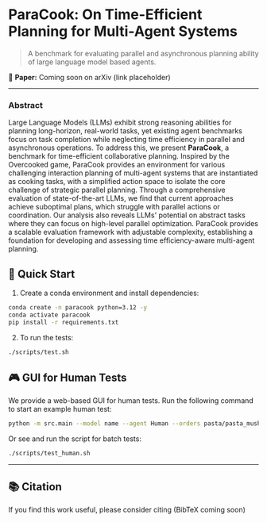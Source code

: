 # ParaCook: On Time-Efficient Planning for Multi-Agent Systems

> A benchmark for evaluating parallel and asynchronous planning ability of large language model based agents.

📌 **Paper:** Coming soon on arXiv (link placeholder)

---

### Abstract
Large Language Models (LLMs) exhibit strong reasoning abilities for planning long-horizon, real-world tasks, yet existing agent benchmarks focus on task completion while neglecting time efficiency in parallel and asynchronous operations. To address this, we present **ParaCook**, a benchmark for time-efficient collaborative planning. Inspired by the Overcooked game, ParaCook provides an environment for various challenging interaction planning of multi-agent systems that are instantiated as cooking tasks, with a simplified action space to isolate the core challenge of strategic parallel planning. Through a comprehensive evaluation of state-of-the-art LLMs, we find that current approaches achieve suboptimal plans, which struggle with parallel actions or coordination. Our analysis also reveals LLMs' potential on abstract tasks where they can focus on high-level parallel optimization. ParaCook provides a scalable evaluation framework with adjustable complexity, establishing a foundation for developing and assessing time efficiency-aware multi-agent planning.


## 🚀 Quick Start

1. Create a conda environment and install dependencies:

```bash
conda create -n paracook python=3.12 -y
conda activate paracook
pip install -r requirements.txt
```

2. To run the tests:

```bash
./scripts/test.sh
```

## 🎮 GUI for Human Tests

We provide a web-based GUI for human tests. 
Run the following command to start an example human test:

```bash
python -m src.main --model name --agent Human --orders pasta/pasta_mushroom pasta/pasta_tomato --map data/cook/maps/pasta/seed_42/agent_num_2
```

Or see and run the script for batch tests:

```bash
./scripts/test_human.sh
```

---

## 📚 Citation
If you find this work useful, please consider citing (BibTeX coming soon)




